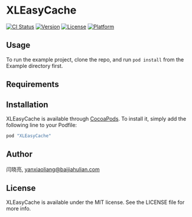 # XLEasyCache

[![CI Status](http://img.shields.io/travis/闫晓亮/XLEasyCache.svg?style=flat)](https://travis-ci.org/闫晓亮/XLEasyCache)
[![Version](https://img.shields.io/cocoapods/v/XLEasyCache.svg?style=flat)](http://cocoapods.org/pods/XLEasyCache)
[![License](https://img.shields.io/cocoapods/l/XLEasyCache.svg?style=flat)](http://cocoapods.org/pods/XLEasyCache)
[![Platform](https://img.shields.io/cocoapods/p/XLEasyCache.svg?style=flat)](http://cocoapods.org/pods/XLEasyCache)

## Usage

To run the example project, clone the repo, and run `pod install` from the Example directory first.

## Requirements

## Installation

XLEasyCache is available through [CocoaPods](http://cocoapods.org). To install
it, simply add the following line to your Podfile:

```ruby
pod "XLEasyCache"
```

## Author

闫晓亮, yanxiaoliang@baijiahulian.com

## License

XLEasyCache is available under the MIT license. See the LICENSE file for more info.
